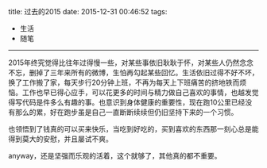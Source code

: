 title: 过去的2015
date: 2015-12-31 00:46:52
tags:
- 生活
- 随笔
---

2015年终究觉得比往年过得慢一些，对某些事依旧耿耿于怀，对某些人仍然念念不忘，删掉了三年来所有的微博，生怕再勾起某些回忆。生活依旧过得不好不坏，换了工作搬了家，每天步行20分钟上班，不再为每天上下班痛苦的挤地铁而烦恼。工作也早已得心应手，可以花更多的时间与精力做自己喜欢的事情，也越发觉得写代码是件多么有趣的事。也意识到身体健康的重要性，现在跑10公里已经没有那么的累，好在跑步虽是自己一直断断续续但仍旧坚持下来的一个习惯。

也领悟到了钱真的可以买来快乐，当吃到好吃的，买到喜欢的东西那一刻心总是能得到莫大的安慰，并且屡试不爽。

anyway，还是坚强而乐观的活着，这个就够了，其他真的都不重要。